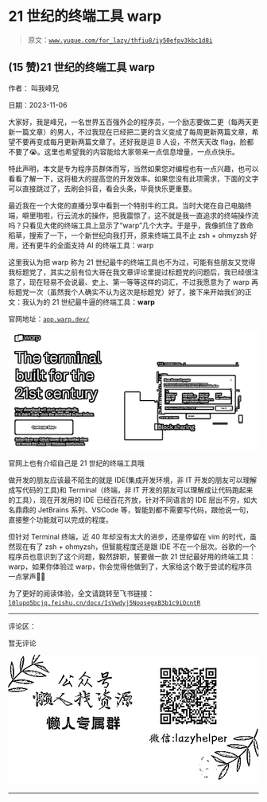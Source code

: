 # 21 世纪的终端工具 warp

> 原文：[`www.yuque.com/for_lazy/thfiu8/iy50efpv3kbc1d8i`](https://www.yuque.com/for_lazy/thfiu8/iy50efpv3kbc1d8i)

## (15 赞)21 世纪的终端工具 warp

作者： 叫我峰兄

日期：2023-11-06

大家好，我是峰兄，一名世界五百强外企的程序员，一个励志要做二更（每两天更新一篇文章）的男人，不过我现在已经把二更的含义变成了每周更新两篇文章，希望不要再变成每月更新两篇文章了。还好我是逗 B 人设，不然天天改 flag，脸都不要了😭。这里也希望我的内容能给大家带来一点信息增量，一点点快乐。

特此声明，本文是专为程序员群体而写，当然如果您对编程也有一点兴趣，也可以看看了解一下，这将极大的提高您的开发效率。如果您没有此项需求，下面的文字可以直接跳过了，去刷会抖音，看会头条，毕竟快乐更重要。

最近我在一个大佬的直播分享中看到一个特别牛的工具。当时大佬在自己电脑终端，噼里啪啦，行云流水的操作，把我震惊了，这不就是我一直追求的终端操作流吗？只看见大佬的终端工具上显示了“warp”几个大字。于是乎，我像抓住了救命稻草，搜索了一下，一个新世纪向我打开，原来终端工具不止 zsh + ohmyzsh 好用，还有更牛的全面支持 AI 的终端工具：warp

这里我认为把 warp 称为 21 世纪最牛的终端工具也不为过，可能有些朋友又觉得我标题党了，其实之前有位大哥在我文章评论里提过标题党的问题后，我已经很注意了，现在轻易不会说最、史上、第一等等这样的词汇，不过我愿意为了 warp 再标题党一次（虽然我个人确实不认为这次是标题党）好了，接下来开始我们的正文：我认为的 21 世纪最牛逼的终端工具：**warp**

官网地址：[`app.warp.dev/`](https://app.warp.dev)

![](img/0223f8c9924162109f1e8ad9866c4e12.png)

官网上也有介绍自己是 21 世纪的终端工具哦

做开发的朋友应该最不陌生的就是 IDE(集成开发环境，非 IT 开发的朋友可以理解成写代码的工具)和 Terminal（终端，非 IT 开发的朋友可以理解成让代码跑起来的工具），现在开发用的 IDE 已经百花齐放，针对不同语言的 IDE 层出不穷，如大名鼎鼎的 JetBrains 系列、VSCode 等，智能到都不需要写代码，跟他说一句，直接整个功能就可以完成的程度。

但针对 Terminal 终端，近 40 年却没有太大的进步，还是停留在 vim 的时代，虽然现在有了 zsh + ohmyzsh，但智能程度还是跟 IDE 不在一个层次。谷歌的一个程序员也意识到了这个问题，毅然辞职，誓要做一款 21 世纪最好用的终端工具：warp，如果你体验过 warp，你会觉得他做到了，大家给这个敢于尝试的程序员一点掌声👏🏻

为了更好的阅读体验，全文请跳转至飞书链接：[`l0lupq5bcjq.feishu.cn/docx/IsVwdyj5NoosegxB3b1c9iOcntR`](https://l0lupq5bcjq.feishu.cn/docx/IsVwdyj5NoosegxB3b1c9iOcntR)

* * *

评论区：

暂无评论

![](img/1c37d505930596d12a88ab23e11aa07a.png)

* * *